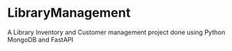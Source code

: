 # LibraryManagement
A Library Inventory and Customer management project done using Python MongoDB and FastAPI
